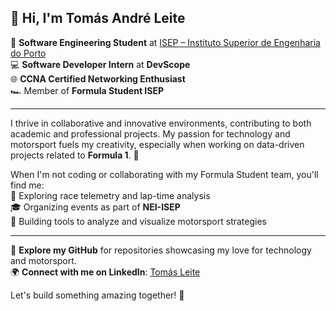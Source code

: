 ## 👋 Hi, I'm Tomás André Leite

🚀 **Software Engineering Student** at [ISEP – Instituto Superior de Engenharia do Porto](https://www.linkedin.com/in/tomasandreleite/)  
💻 **Software Developer Intern** at **DevScope**  
🌐 **CCNA Certified Networking Enthusiast**  
🏎️ Member of **Formula Student ISEP**  

---

I thrive in collaborative and innovative environments, contributing to both academic and professional projects. My passion for technology and motorsport fuels my creativity, especially when working on data-driven projects related to **Formula 1**. 🏁  

When I'm not coding or collaborating with my Formula Student team, you'll find me:  
🎯 Exploring race telemetry and lap-time analysis  
🎓 Organizing events as part of **NEI-ISEP**  
🌟 Building tools to analyze and visualize motorsport strategies  

---

📂 **Explore my GitHub** for repositories showcasing my love for technology and motorsport.  
🌍 **Connect with me on LinkedIn**: [Tomás Leite](https://www.linkedin.com/in/tomasandreleite/)  

Let's build something amazing together! 🚀
